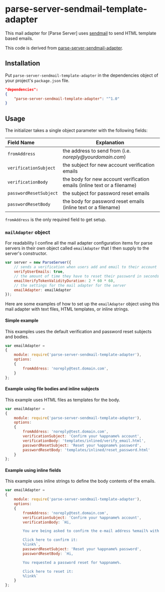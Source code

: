 # parse-server-sendmail-template-adapter #

<!-- [![npm version](https://img.shields.io/npm/v/parse-server-sendmail-adapter.svg?style=flat)](https://www.npmjs.com/package/parse-server-sendmail-adapter) -->

This mail adapter for [Parse Server] uses [sendmail]() to send HTML template
based emails.

This code is derived from
[parse-server-sendmail-adapter](https://www.npmjs.com/package/parse-server-sendmail-adapter).

## Installation ##

Put `parse-server-sendmail-template-adapter` in the dependencies object of
your project's `package.json` file.

```json
"dependencies":
{
    "parse-server-sendmail-template-adapter": "^1.0"
}
```

## Usage ##

The initializer takes a single object parameter with the following fields:

| Field Name             | Explanation                                                              |
|:-----------------------|--------------------------------------------------------------------------|
| `fromAddress`          | the address to send from (i.e. _noreply@yourdomain.com_)                 |
| `verificationSubject`  | the subject for new account verification emails                          |
| `verificationBody`     | the body for new account verification emails (inline text or a filename) |
| `passwordResetSubject` | the subject for password reset emails                                    |
| `passwordResetBody`    | the body for password reset emails (inline text or a filename)           |

`fromAddress` is the only required field to get setup.

### `mailAdapter` object ###

For readability I confine all the mail adapter configuration items for parse
servers in their own object called `emailAdapter` that I then supply to the
server's constructor.

```javascript
var server = new ParseServer({
    // sends a verification when users add and email to their account
    verifyUserEmails: true,
    // the amount of time they have to reset their password in seconds
    emailVerifyTokenValidityDuration: 2 * 60 * 60,
    // the settings for the mail adapter for the server
    emailAdapter: emailAdapter
});
```

Here are some examples of how to set up the `emailAdapter` object using this
mail adapter with text files, HTML templates, or inline strings.

#### Simple example ####

This examples uses the default verification and password reset subjects and
bodies.

```javascript
var emailAdapter =
{
    module: require('parse-server-sendmail-template-adapter'),
    options:
    {
        fromAddress: 'noreply@test.domain.com',
    }
};
```

#### Example using file bodies and inline subjects ####

This example uses HTML files as templates for the body.

```javascript
var emailAdapter =
{
    module: require('parse-server-sendmail-template-adapter'),
    options:
    {
        fromAddress: 'noreply@test.domain.com',
        verificationSubject: 'Confirm your %appname% account',
        verificationBody: 'templates/inlined/verify_email.html',
        passwordResetSubject: 'Reset your %appname% password',
        passwordResetBody: 'templates/inlined/reset_password.html'
    }
};
```

#### Example using inline fields ####

This example uses inline strings to define the body contents of the emails.

```javascript
var emailAdapter =
{
    module: require('parse-server-sendmail-template-adapter'),
    options:
    {
        fromAddress: 'noreply@test.domain.com',
        verificationSubject: 'Confirm your %appname% account',
        verificationBody: `Hi,

        You are being asked to confirm the e-mail address %email% with %appname%

        Click here to confirm it:
        %link%`,
        passwordResetSubject: 'Reset your %appname% password',
        passwordResetBody: `Hi,

        You requested a password reset for %appname%.

        Click here to reset it:
        %link%`
    }
};
```
